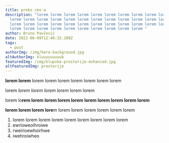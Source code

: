 ```yaml
---
title: preko cms-a
description: "lorem lorem lorem lorem lorem lorem lorem lorem lorem lorem lorem
  lorem lorem lorem lorem lorem lorem lorem lorem lorem lorem lorem lorem lorem
  lorem lorem lorem lorem lorem lorem lorem lorem lorem lorem lorem lorem lorem
  lorem lorem lorem lorem lorem lorem lorem lorem lorem lorem "
author: Bruno Pavčević
date: 2022-06-09T12:46:32.200Z
tags:
  - post
authorImg: /img/hero-background.jpg
altAuthorImg: kluuuuuuuuub
featuredImg: /img/klupske-prostorije-enhanced.jpg
altFeaturedImg: prostorije
---
```

**lorem lorem** lorem lorem lorem lorem lorem lorem lorem 





lorem *lorem lorem lorem lorem* lorem lorem 



lorem lo**rem lorem lorem lorem lorem lorem lorem lorem lorem lorem** 

**lorem lorem lorem lore**m lorem lorem lorem lorem lorem lorem 







1. lorem lorem lorem lorem lorem lorem lorem lorem lorem 
2. ewrioweoihroiwe
3. rweirioewhoirhwe
4. iwehroiwheo
